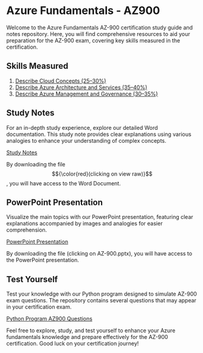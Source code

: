 # Azure Fundamentals - AZ900

Welcome to the Azure Fundamentals AZ-900 certification study guide and notes repository. Here, you will find comprehensive resources to aid your preparation for the AZ-900 exam, covering key skills measured in the certification.

## Skills Measured

1. [Describe Cloud Concepts (25–30%)](https://github.com/augustokk/Azure-fundamentals-AZ900/blob/main/Describe%20cloud%20concepts.md)
2. [Describe Azure Architecture and Services (35–40%)](https://github.com/augustokk/Azure-fundamentals-AZ900/blob/main/Describe%20Azure%20architecture%20and%20services.md)
3. [Describe Azure Management and Governance (30–35%)](https://github.com/augustokk/Azure-fundamentals-AZ900/blob/main/Describe%20Azure%20management%20and%20governance.md)

## Study Notes

For an in-depth study experience, explore our detailed Word documentation. This study note provides clear explanations using various analogies to enhance your understanding of complex concepts.

[Study Notes](https://github.com/augustokk/Azure-fundamentals-AZ900/blob/main/azure%20az900.docx)

By downloading the file $${\color{red}(clicking on view raw)}$$ , you will have access to the Word Document.

## PowerPoint Presentation

Visualize the main topics with our PowerPoint presentation, featuring clear explanations accompanied by images and analogies for easier comprehension.

[PowerPoint Presentation](https://github.com/augustokk/Azure-fundamentals-AZ900/releases/tag/v1.0)

By downloading the file (clicking on AZ-900.pptx), you will have access to the PowerPoint presentation.

## Test Yourself

Test your knowledge with our Python program designed to simulate AZ-900 exam questions. The repository contains several questions that may appear in your certification exam.

[Python Program AZ900 Questions](https://github.com/augustokk/Az900---Questions-Python-/tree/main)

Feel free to explore, study, and test yourself to enhance your Azure fundamentals knowledge and prepare effectively for the AZ-900 certification. Good luck on your certification journey!
